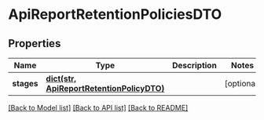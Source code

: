 # ApiReportRetentionPoliciesDTO

## Properties
Name | Type | Description | Notes
------------ | ------------- | ------------- | -------------
**stages** | [**dict(str, ApiReportRetentionPolicyDTO)**](ApiReportRetentionPolicyDTO.md) |  | [optional] 

[[Back to Model list]](../README.md#documentation-for-models) [[Back to API list]](../README.md#documentation-for-api-endpoints) [[Back to README]](../README.md)

